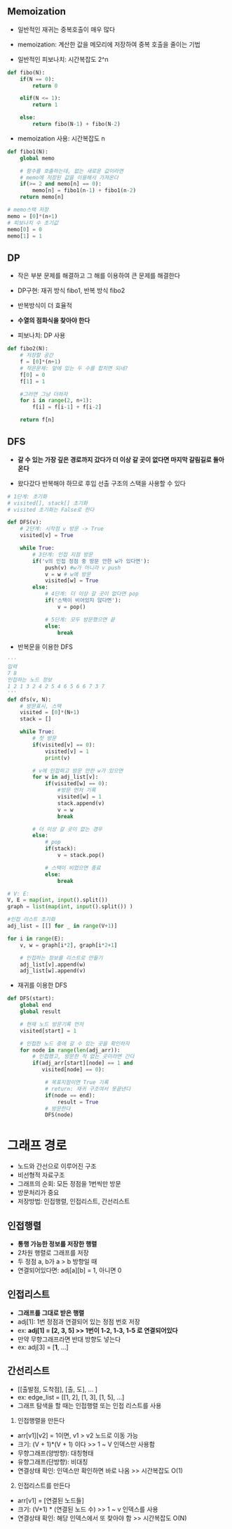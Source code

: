 ## Memoization
- 일반적인 재귀는 중복호출이 매우 많다
- memoization: 계산한 값을 메모리에 저장하여 중복 호출을 줄이는 기법

- 일반적인 피보나치: 시간복잡도 2^n
```py
def fibo(N):
    if(N == 0):
        return 0

    elif(N <= 1):
        return 1

    else:
        return fibo(N-1) + fibo(N-2)
```

- memoization 사용: 시간복잡도 n
```py
def fibo1(N):
    global memo

    # 함수를 호출하는데, 없는 새로운 값이라면
    # memo에 저장된 값을 이용해서 가져온다
    if(>= 2 and memo[n] == 0):
        memo[n] = fibo1(n-1) + fibo1(n-2)
    return memo[n]

# memo스택 저장
memo = [0]*(n+1)
# 피보나치 수 초기값
memo[0] = 0
memo[1] = 1
```

## DP
- 작은 부분 문제를 해결하고 그 해를 이용하여 큰 문제를 해결한다
- DP구현: 재귀 방식 fibo1, 반복 방식 fibo2
- 반복방식이 더 효율적
- **수열의 점화식을 찾아야 한다**

- 피보나치: DP 사용
```py
def fibo2(N):
    # 저장할 공간
    f = [0]*(n+1)
    # 작은문제: 앞에 있는 두 수를 합치면 되네?
    f[0] = 0
    f[1] = 1

    #그러면 그냥 더하자
    for i in range(2, n+1):
        f[i] = f[i-1] + f[i-2]

    return f[n]
```

## DFS
- **갈 수 있는 가장 깊은 경로까지 갔다가 더 이상 갈 곳이 없다면 마지막 갈림길로 돌아온다**

- 왔다갔다 반복해야 하므로 후입 선출 구조의 스택을 사용할 수 있다
```py
# 1단계: 초기화
# visited[], stack[] 초기화
# visited 초기화는 False로 한다

def DFS(v):
    # 2단계: 시작점 v 방문 -> True
    visited[v] = True

    while True:
        # 3단계: 인접 지점 방문
        if('v의 인접 정점 중 방문 안한 w가 있다면'):
            push(v) #w가 아니라 v push
            v = w # w에 방문
            visited[w] = True
        else:
            # 4단계: 더 이상 갈 곳이 없다면 pop
            if('스택이 비어있지 않다면'):
                v = pop()

            # 5단계: 모두 방문했으면 끝
            else:
                break
```

- 반복문을 이용한 DFS
```py
'''
입력
7 8
인접하는 노드 정보
1 2 1 3 2 4 2 5 4 6 5 6 6 7 3 7
'''
def dfs(v, N):
    # 방문표시, 스택
    visited = [0]*(N+1)
    stack = []

    while True:
        # 첫 방문
        if(visited[v] == 0):
            visited[v] = 1
            print(v)

        # v에 인접하고 방문 안한 w가 있으면
        for w in adj_list[v]:
            if(visited[w] == 0):
                #방문 먼저 기록
                visited[w] = 1
                stack.append(v)
                v = w
                break

        # 더 이상 갈 곳이 없는 경우
        else:
            # pop
            if(stack):
                v = stack.pop()

            # 스택이 비었으면 종료
            else:
                break

# V: E:
V, E = map(int, input().split())
graph = list(map(int, input().split()) )

#인접 리스트 초기화
adj_list = [[] for _ in range(V+1)]

for i in range(E):
    v, w = graph[i*2], graph[i*2+1]

    # 인접하는 정보를 리스트로 만들기
    adj_list[v].append(w)
    adj_list[w].append(v)
```

- 재귀를 이용한 DFS
```py
def DFS(start):
    global end
    global result

    # 현재 노드 방문기록 먼저
    visited[start] = 1

    # 인접한 노드 중에 갈 수 있는 곳을 확인하자
    for node in range(len(adj_arr)):
        # 인접했고, 방문한 적 없는 곳이라면 간다
        if(adj_arr[start][node] == 1 and
           visited[node] == 0):

            # 목표지점이면 True 기록
            # return: 재귀 구조여서 못끝낸다
            if(node == end):
                result = True
            # 방문한다
            DFS(node)
```

# 그래프 경로
- 노드와 간선으로 이루어진 구조
- 비선형적 자료구조
- 그래프의 순회: 모든 정점을 1번씩만 방문
- 방문처리가 중요
- 저장방법: 인접행렬, 인접리스트, 간선리스트

## 인접행렬
- **통행 가능한 정보를 저장한 행렬**
- 2차원 행렬로 그래프를 저장
- 두 정점 a, b가 a > b 방향일 때
- 연결되어있다면: adj[a][b] = 1, 아니면 0

## 인접리스트
- **그래프를 그대로 받은 행렬**
- adj[1]: 1번 정점과 연결되어 있는 정점 번호 저장
- ex: **adj[1] = [2, 3, 5] >> 1번이 1-2, 1-3, 1-5 로 연결되어있다**
- 만약 무향그래프라면 반대 방향도 넣는다
- ex: adj[3] = [**1**, ...]

## 간선리스트
- [[출발점, 도착점], [출, 도], ... ]
- ex: edge_list = [[1, 2], [1, 3], [1, 5], ...]
- 그래프 탐색을 할 때는 인접행렬 또는 인접 리스트를 사용

1. 인접행렬을 만든다
  - arr[v1][v2] = 1이면, v1 > v2 노드로 이동 가능
  - 크기: (V + 1)*(V + 1) 이다 >> 1 ~ V 인덱스만 사용함
  - 무향그래프(양방향): 대칭형태
  - 유향그래프(단방향): 비대칭
  - 연결상태 확인: 인덱스만 확인하면 바로 나옴 >> 시간복잡도 O(1)

2. 인접리스트를 만든다
  - arr[v1] = [연결된 노드들]
  - 크기: (V+1) * (연결된 노드 수) >> 1 ~ v 인덱스를 사용
  - 연결상태 확인: 해당 인덱스에서 또 찾아야 함 >> 시간복잡도 O(N)